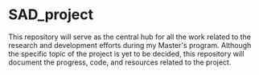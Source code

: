 # SAD_project
This repository will serve as the central hub for all the work related to the research and development efforts during my Master's program. Although the specific topic of the project is yet to be decided, this repository will document the progress, code, and resources related to the project. 
